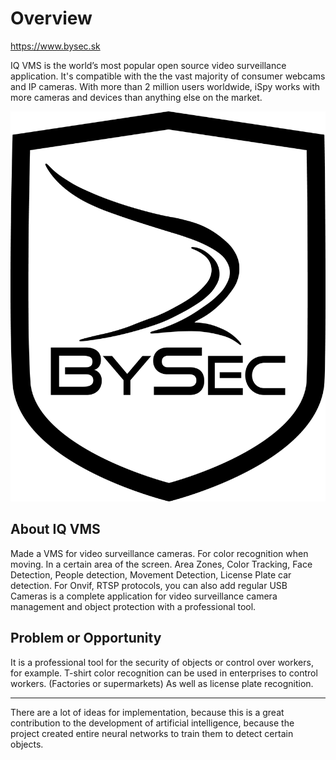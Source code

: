# Overview

https://www.bysec.sk

IQ VMS is the world’s most popular open source video surveillance application. It's compatible with the the vast majority of consumer webcams and IP cameras. With more than 2 million users worldwide, iSpy works with more cameras and devices than anything else on the market.

![alt text](https://github.com/Sirendium/IQ-VMS/blob/master/fdfdf.png?raw=true)

## About IQ VMS

Made a VMS for video surveillance cameras. For color recognition when moving. In a certain area of the screen. Area Zones, Color Tracking, Face Detection, People detection, Movement Detection, License Plate car detection. For Onvif, RTSP protocols, you can also add regular USB Cameras is a complete application for video surveillance camera management and object protection with a professional tool.




## Problem or Opportunity

It is a professional tool for the security of objects or control over workers, for example. 
T-shirt color recognition can be used in enterprises to control workers. (Factories or supermarkets) 
As well as license plate recognition.
-------------------------------------------------- ----------------------
There are a lot of ideas for implementation, because this is a great contribution to the development of artificial intelligence, because the project created entire neural networks to train them to detect certain objects.
